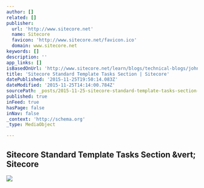 ```yaml
---
author: []
related: []
publisher:
  url: 'http://www.sitecore.net'
  name: Sitecore
  favicon: 'http://www.sitecore.net/favicon.ico'
  domain: www.sitecore.net
keywords: []
description: ''
app_links: []
isBasedOnUrl: 'http://www.sitecore.net/learn/blogs/technical-blogs/john-west-sitecore-blog/posts/2015/05/sitecore-standard-template-tasks-section.aspx'
title: 'Sitecore Standard Template Tasks Section | Sitecore'
datePublished: '2015-11-25T19:50:14.083Z'
dateModified: '2015-11-25T14:14:00.784Z'
sourcePath: _posts/2015-11-25-sitecore-standard-template-tasks-section-or-sitecore.md
published: true
inFeed: true
hasPage: false
inNav: false
_context: 'http://schema.org'
_type: MediaObject

---
```

<article style=""><h1>Sitecore Standard Template Tasks Section &amp;vert; Sitecore</h1><p></p><img src="http://dijaxps1e29ue.cloudfront.net/~/media/Community/Author%20Profiles/John%20West.ashx?ts=111210080949292&amp;h=108&amp;la=en&amp;w=108" /></article>